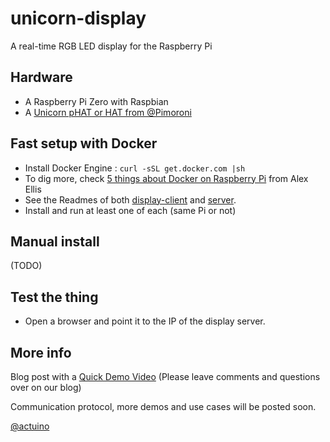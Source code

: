 # unicorn-display
A real-time RGB LED display for the Raspberry Pi

## Hardware

* A Raspberry Pi Zero with Raspbian
* A [Unicorn pHAT or HAT from @Pimoroni](https://shop.pimoroni.com/products/unicorn-phat)

## Fast setup with Docker

* Install Docker Engine : `curl -sSL get.docker.com |sh`
* To dig more, check [5 things about Docker on Raspberry Pi](http://blog.alexellis.io/5-things-docker-rpi/) from Alex Ellis
* See the Readmes of both [display-client](display-client/README.md) and [server](server/README.md). 
* Install and run at least one of each (same Pi or not)

## Manual install

(TODO)

## Test the thing
* Open a browser and point it to the IP of the display server.

## More info

Blog post with a [Quick Demo Video](http://www.actuino.fr/raspi/minecraft-raspberry.html)
(Please leave comments and questions over on our blog)

Communication protocol, more demos and use cases will be posted soon.


[@actuino](http://www.actuino.fr)